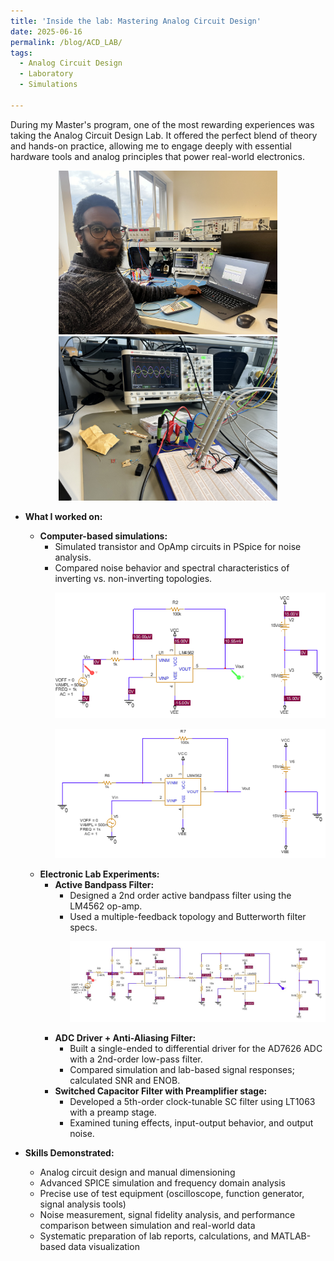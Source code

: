 ```yaml
---
title: 'Inside the lab: Mastering Analog Circuit Design'  
date: 2025-06-16  
permalink: /blog/ACD_LAB/  
tags: 
  - Analog Circuit Design  
  - Laboratory  
  - Simulations  

---
```

 During my Master's program, one of the most rewarding experiences was taking the Analog Circuit Design Lab. It offered the perfect blend of theory and hands-on practice, allowing me to engage deeply with essential hardware tools and analog principles that power real-world electronics.

  <p align="center">
    <img src="/images/acd1.jpg" alt="ACD" width="350"/>
    <img src="/images/acd2.jpg" alt="ACD" width="350"/>
  </p>

- **What I worked on:**
  - **Computer-based simulations:**  
    - Simulated transistor and OpAmp circuits in PSpice for noise analysis.  
    - Compared noise behavior and spectral characteristics of inverting vs. non-inverting topologies.  
      <p align="center">
        <img src="/images/inverting_amp.png" alt="ACD" width="450"/>
      </p>
      <p align="center">
        <img src="/images/non_inv_amp.png" alt="ACD" width="450"/>
      </p>
  - **Electronic Lab Experiments:**  
    - **Active Bandpass Filter:**  
      - Designed a 2nd order active bandpass filter using the LM4562 op-amp.  
      - Used a multiple-feedback topology and Butterworth filter specs.  
        <p align="center">
          <img src="/images/2order_bandpass.jpg" alt="2nd Order Bandpass Filter" width="600"/>
        </p>
    - **ADC Driver + Anti-Aliasing Filter:**  
      - Built a single-ended to differential driver for the AD7626 ADC with a 2nd-order low-pass filter.  
      - Compared simulation and lab-based signal responses; calculated SNR and ENOB.
    - **Switched Capacitor Filter with Preamplifier stage:**  
      - Developed a 5th-order clock-tunable SC filter using LT1063 with a preamp stage.  
      - Examined tuning effects, input-output behavior, and output noise.

- **Skills Demonstrated:**
  - Analog circuit design and manual dimensioning
  - Advanced SPICE simulation and frequency domain analysis
  - Precise use of test equipment (oscilloscope, function generator, signal analysis tools)
  - Noise measurement, signal fidelity analysis, and performance comparison between simulation and real-world data
  - Systematic preparation of lab reports, calculations, and MATLAB-based data visualization
